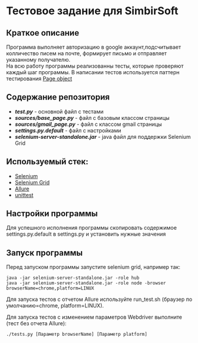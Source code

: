 # Тестовое задание для SimbirSoft

## Краткое описание
Программа выполняет авторизацию в google аккаунт,подсчитывает колличество писем на почте, формирует письмо и отправляет указанному получателю.<br>
На всю работу программы реализованны тесты, которые проверяют каждый шаг программы. В написании тестов используется паттерн тестирования [Page object]

## Содержание репозитория
- ***test.py*** - основной файл с тестами
- ***sources/base_page.py*** - файл с базовым классом страницы
- ***sources/gmail_page.py*** - файл с классом gmail страницы
- ***settings.py.default*** - файл с настройками
- ***selenium-server-standalone.jar*** - java файл для поддержки Selenium Grid

## Используемый стек:
- [Selenium]
- [Selenium Grid]
- [Allure]
- [unittest]

## Настройки программы
Для успешного исполнения программы скопировать содержимое settings.py.default в settings.py и установить нужные значения

## Запуск программы
Перед запуском программы запустите selenium grid, например так:

	java -jar selenium-server-standalone.jar -role hub
	java -jar selenium-server-standalone.jar -role node -browser browserName=chrome,platform=LINUX

Для запуска тестов с отчетом Allure используйте run_test.sh (браузер по умолчанию=chrome, platform=LINUX).

Для запуска тестов с изменением параметров Webdriver выполните (тест без отчета Allure):
	
	./tests.py [Параметр browserName] [Параметр platform]

[Selenium]: //www.selenium.dev/
[Selenium Grid]: //www.selenium.dev/documentation/en/grid/
[Page object]: //habr.com/ru/company/wapstart/blog/138674/
[Allure]: //docs.qameta.io/allure/
[unittest]: //docs.python.org/3/library/unittest.html
